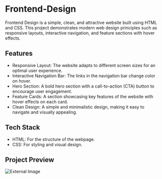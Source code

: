 # Frontend-Design

Frontend Design is a simple, clean, and attractive website built using HTML and CSS. This project demonstrates modern web design principles such as responsive layouts, interactive navigation, and feature sections with hover effects.

## Features
- Responsive Layout: The website adapts to different screen sizes for an optimal user experience.
- Interactive Navigation Bar: The links in the navigation bar change color on hover.
- Hero Section: A bold hero section with a call-to-action (CTA) button to encourage user engagement.
- Feature Cards: A section showcasing key features of the website with hover effects on each card.
- Clean Design: A simple and minimalistic design, making it easy to navigate and visually appealing.

## Tech Stack
- HTML: For the structure of the webpage.
- CSS: For styling and visual design.

## Project Preview

![External Image](https://example.com/path/to/image.png)

